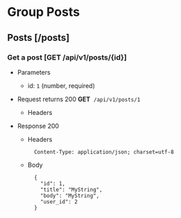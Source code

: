 

# Group Posts


## Posts [/posts]


### Get a post [GET /api/v1/posts/{id}]

+ Parameters
    + id: `1` (number, required)

+ Request returns 200
**GET**&nbsp;&nbsp;`/api/v1/posts/1`

    + Headers



+ Response 200

    + Headers

            Content-Type: application/json; charset=utf-8

    + Body

            {
              "id": 1,
              "title": "MyString",
              "body": "MyString",
              "user_id": 2
            }
